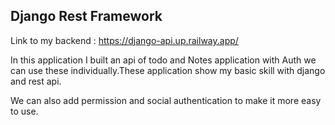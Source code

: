 ## Django Rest Framework

Link to my backend : https://django-api.up.railway.app/

In this application I built an api of todo and Notes application with Auth we can use these individually.These application show my basic skill with django and rest api.

We can also add permission and social authentication to make it more easy to use. 
